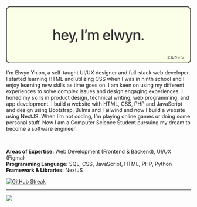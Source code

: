 ![Banner](https://raw.githubusercontent.com/elwynynion/elwynynion/main/banner.svg)<br/>
<p>I'm Elwyn Ynion, a self-taught UI/UX designer and full-stack web developer. I started learning HTML and utilizing CSS when I was in ninth school and I enjoy learning new skills as time goes on. I am keen on using my different experiences to solve complex issues and design engaging experiences. I honed my skills in product design, technical writing, web programming, and app development. I build a website with HTML, CSS, PHP and JavaScript and design using Bootstrap, Bulma and Tailwind and now I build a website using NextJS. When I’m not coding, I’m playing online games or doing some personal stuff. Now I am a Computer Science Student pursuing my dream to become a software engineer.</p><br/>

**Areas of Expertise:** Web Development (Frontend & Backend), UI/UX (Figma) <br/>
**Programming Language:** SQL, CSS, JavaScript, HTML, PHP, Python <br/>
**Framework & Libraries:** NextJS


[![GitHub Streak](https://streak-stats.demolab.com?user=elwynynion&border_radius=17)](https://github.com/elwynynion)

----------
<a href="https://github.com/elwynynion/" >
  <img src="https://spotify-badge-elwyn.vercel.app/api/now-playing.svg" />
</a>
